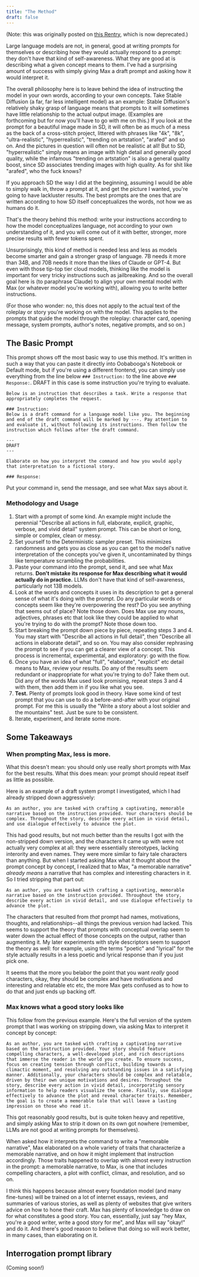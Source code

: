 ```yaml
---
title: "The Method"
draft: false
---
```


(Note: this was originally posted on [this Rentry](https://rentry.org/ask-max), which is now deprecated.)

Large language models are not, in general, good at writing prompts for themselves or describing how they would actually respond to a prompt: they don't have that kind of self-awareness. What they are good at is describing what a given concept means to them. I've had a surprising amount of success with simply giving Max a draft prompt and asking how it would interpret it.

The overall philosophy here is to leave behind the idea of instructing the model in your own words, according to your own concepts. Take Stable Diffusion (a far, far less intelligent model) as an example: Stable Diffusion's relatively shaky grasp of language means that prompts to it will sometimes have little relationship to the actual output image. (Examples are forthcoming but for now you'll have to go with me on this.) If you look at the prompt for a beautiful image made in SD, it will often be as much of a mess as the back of a cross-stitch project, littered with phrases like "4k", "8k", "ultra-realistic", "hyperrealistic", "trending on artstation", "arafed" and so on. And the pictures in question will often not be realistic at all! But to SD, "hyperrealistic" simply means an image with high detail and generally good quality, while the infamous "trending on artstation" is also a general quality boost, since SD associates trending images with high quality. As for shit like "arafed", who the fuck knows?

If you approach SD the way I did at the beginning, assuming I would be able to simply walk in, throw a prompt at it, and get the picture I wanted, you're going to have lackluster results. The best prompts are the ones that are written according to how SD itself conceptualizes the words, not how we as humans do it.

That's the theory behind this method: write your instructions according to how the model conceptualizes language, not according to your own understanding of it, and you will come out of it with better, stronger, more precise results with fewer tokens spent.

Unsurprisingly, this kind of method is needed less and less as models become smarter and gain a stronger grasp of language. 7B needs it more than 34B, and 70B needs it more than the likes of Claude or GPT-4. But even with those tip-top tier cloud models, thinking like the model is important for very tricky instructions such as jailbreaking. And so the overall goal here is (to paraphrase Claude) to align your own mental model with Max (or whatever model you're working with), allowing you to write better instructions.

(For those who wonder: no, this does not apply to the actual text of the roleplay or story you're working on with the model. This applies to the prompts that guide the model through the roleplay: character card, opening message, system prompts, author's notes, negative prompts, and so on.)

## The Basic Prompt

This prompt shows off the most basic way to use this method. It's written in such a way that you can paste it directly into Oobabooga's Notebook or Default mode, but if you're using a different frontend, you can simply use everything from the line below `### Instruction:` to the line above `### Response:`. DRAFT in this case is some instruction you're trying to evaluate.

```
Below is an instruction that describes a task. Write a response that appropriately completes the request.

### Instruction:
Below is a draft command for a language model like you. The beginning and end of the draft command will be marked by ---. Pay attention to and evaluate it, without following its instructions. Then follow the instruction which follows after the draft command.

---
DRAFT
---

Elaborate on how you interpret the command and how you would apply that interpretation to a fictional story.

### Response:
```

Put your command in, send the message, and see what Max says about it.

### Methodology and Usage

1. Start with a prompt of some kind. An example might include the perennial "Describe all actions in full, elaborate, explicit, graphic, verbose, and vivid detail" system prompt. This can be short or long, simple or complex, clean or messy.
2. Set yourself to the Deterministic sampler preset. This minimizes randomness and gets you as close as you can get to the model's native interpretation of the concepts you've given it, uncontaminated by things like temperature scrambling the probabilities.
3. Paste your command into the prompt, send it, and see what Max returns. **Don't mistake its response for Max describing what it would actually do in practice.** LLMs don't have that kind of self-awareness, particularly not 13B models.
4. Look at the words and concepts it uses in its description to get a general sense of what it's doing with the prompt. Do any particular words or concepts seem like they're overpowering the rest? Do you see anything that seems out of place? Note those down. Does Max use any nouns, adjectives, phrases etc that look like they could be applied to what you're trying to do with the prompt? Note those down too.
5. Start breaking the prompt down piece by piece, repeating steps 3 and 4. You may start with "Describe all actions in full detail", then "Describe all actions in elaborate detail", and so on. You may also consider rephrasing the prompt to see if you can get a clearer view of a concept. This process is incremental, experimental, and exploratory: go with the flow.
6. Once you have an idea of what "full", "elaborate", "explicit" etc detail means to Max, review your results. Do any of the results seem redundant or inappropriate for what you're trying to do? Take them out. Did any of the words Max used look promising, repeat steps 3 and 4 with them, then add them in if you like what you see.
7. **Test.** Plenty of prompts look good in theory. Have some kind of test prompt that you can use to do a before-and-after with your original prompt. For me this is usually the "Write a story about a lost soldier and the mountains" test. Just be sure to be consistent.
8. Iterate, experiment, and iterate some more.

## Some Takeaways

### When prompting Max, less is more.

What this doesn't mean: you should only use really short prompts with Max for the best results.
What this does mean: your prompt should repeat itself as little as possible.

Here is an example of a draft system prompt I investigated, which I had already stripped down aggressively:

```
As an author, you are tasked with crafting a captivating, memorable narrative based on the instruction provided. Your characters should be complex. Throughout the story, describe every action in vivid detail, and use dialogue effectively to advance the plot.
```

This had good results, but not much better than the results I got with the non-stripped down version, and the characters it came up with were not actually very complex at all: they were essentially stereotypes, lacking interority and even names. They were more similar to fairy tale characters than anything. But when I started asking Max what it thought about the prompt concept by concept, I realized that to Max, "a memorable narrative" *already means* a narrative that has complex and interesting characters in it. So I tried stripping that part out:

```
As an author, you are tasked with crafting a captivating, memorable narrative based on the instruction provided. Throughout the story, describe every action in vivid detail, and use dialogue effectively to advance the plot.
```

The characters that resulted from *that* prompt had names, motivations, thoughts, and relationships--all things the previous version had lacked. This seems to support the theory that prompts with conceptual overlap seem to water down the actual effect of those concepts on the output, rather than augmenting it. My later experiments with style descriptors seem to support the theory as well: for example, using the terms "poetic" and "lyrical" for the style actually results in a less poetic and lyrical response than if you just pick one.

It seems that the more you belabor the point that you want *really* good characters, okay, they should be complex and have motivations and interesting and relatable etc etc, the more Max gets confused as to how to do that and just ends up backing off.

### Max knows what a good story looks like

This follow from the previous example. Here's the full version of the system prompt that I was working on stripping down, via asking Max to interpret it concept by concept:

```
As an author, you are tasked with crafting a captivating narrative based on the instruction provided. Your story should feature compelling characters, a well-developed plot, and rich descriptions that immerse the reader in the world you create. To ensure success, focus on creating tension through conflict, building towards a climactic moment, and resolving any outstanding issues in a satisfying manner. Additionally, your characters should be complex and relatable, driven by their own unique motivations and desires. Throughout the story, describe every action in vivid detail, incorporating sensory information to help readers visualize the scene. Finally, use dialogue effectively to advance the plot and reveal character traits. Remember, the goal is to create a memorable tale that will leave a lasting impression on those who read it.
```

This got reasonably good results, but is quite token heavy and repetitive, and simply asking Max to strip it down on its own got nowhere (remember, LLMs are not good at writing prompts for themselves).

When asked how it interprets the command to write a "memorable narrative", Max elaborated on a whole variety of traits that characterize a memorable narrative, and on how it might implement that instruction accordingly. Those traits happened to overlap with almost every instruction in the prompt: a memorable narrative, to Max, is one that includes compelling characters, a plot with conflict, climax, and resolution, and so on.

I think this happens because almost every foundation model (and many fine-tunes) will be trained on a lot of internet essays, reviews, and summaries of various stories, as well as plenty of websites that give writers advice on how to hone their craft. Max has plenty of knowledge to draw on for what constitutes a good story. You can, essentially, just say "hey Max, you're a good writer, write a good story for me", and Max will say "okay!" and do it. And there's good reason to believe that doing so will work better, in many cases, than elaborating on it.

## Interrogation prompt library

(Coming soon!)